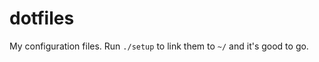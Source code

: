 dotfiles
========

My configuration files. Run `./setup` to link them to `~/` and it's good to go. 
